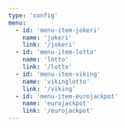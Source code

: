 ```yaml
---
type: 'config'
menu:
  - id: 'menu-item-jokeri'
    name: 'jokeri'
    link: '/jokeri'
  - id: 'menu-item-lotto'
    name: 'lotto'
    link: '/lotto'
  - id: 'menu-item-viking'
    name: 'vikinglotto'
    link: '/viking'
  - id: 'menu-item-eurojackpot'
    name: 'eurojackpot'
    link: '/eurojackpot'
---
```


<!-- Want to have this menu here instead of creating it dynamically from pages.
Many reasons for that. For example one may want to have posts in the menu also.
Or something else. This way it's more dynamic. 
Just be careful to type in the correct link, aka the slug for the page/post!!! -->
